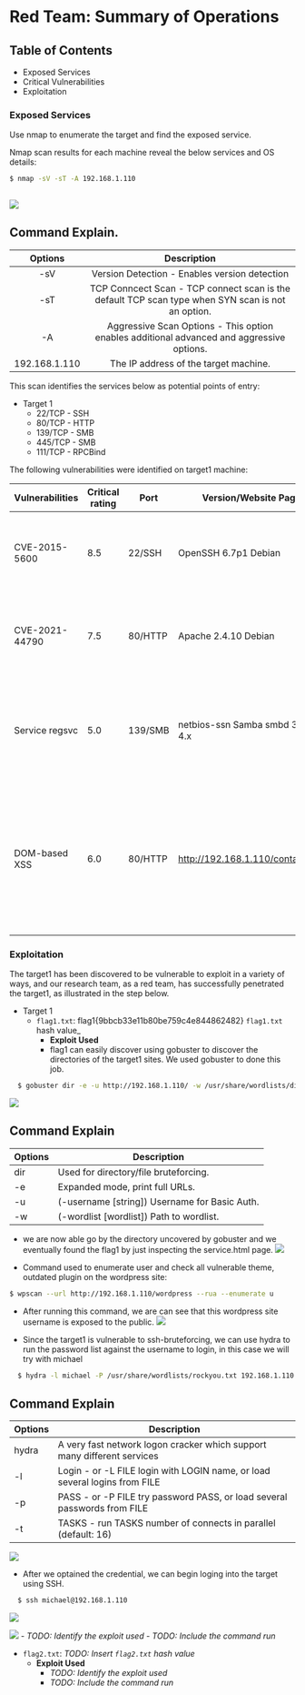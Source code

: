 # Red Team: Summary of Operations

## Table of Contents
- Exposed Services
- Critical Vulnerabilities
- Exploitation

### Exposed Services
Use nmap to enumerate the target and find the exposed service.

Nmap scan results for each machine reveal the below services and OS details:

```bash
$ nmap -sV -sT -A 192.168.1.110
  
```
![](https://github.com/pboonman196/Final_Project_CyberBootcamp/blob/main/Screenshot/nmap_scan_result.png)

## Command Explain.

|    Options    |                                            Description                                            |
|:-------------:|:-------------------------------------------------------------------------------------------------:|
| -sV           | Version Detection - Enables version detection                                                     |
| -sT           | TCP Conncect Scan - TCP connect scan is the default TCP scan type when SYN scan is not an option. |
| -A            | Aggressive Scan Options - This option enables additional advanced and aggressive options.         |
| 192.168.1.110 | The IP address of the target machine.                                                             |

This scan identifies the services below as potential points of entry:
- Target 1
  - 22/TCP - SSH
  - 80/TCP - HTTP
  - 139/TCP - SMB
  - 445/TCP - SMB
  - 111/TCP - RPCBind

The following vulnerabilities were identified on target1 machine:

| Vulnerabilities | Critical rating | Port    | Version/Website Page             | Description                                                                                                                                                    |
|-----------------|-----------------|---------|----------------------------------|----------------------------------------------------------------------------------------------------------------------------------------------------------------|
| CVE-2015-5600   | 8.5             | 22/SSH  | OpenSSH 6.7p1 Debian             | Remote attacker can conduct brute-force  attacks or cause a denial of service                                                                                  |
| CVE-2021-44790  | 7.5             | 80/HTTP | Apache 2.4.10 Debian             | A carefully crafted body can cause a buffer overflow in the  mod_lua multipart parser.                                                                         |
| Service regsvc  | 5.0             | 139/SMB | netbios-ssn Samba smbd 3.x - 4.x | Service regsvc in Microsoft Windows 2000 systems is vulnerable to  denial of service caused by null deference.                                                 |
| DOM-based XSS   | 6.0             | 80/HTTP | http://192.168.1.110/contact.php | XSS discoverd by running burpsuite scan shown possibility of XSS,  an attacker can tamper with the HTML response body an send it as client-side request(CSRF). |

### Exploitation

The target1 has been discovered to be vulnerable to exploit in a variety of ways, and our research team, as a red team, has successfully penetrated the target1, as illustrated in the step below.

- Target 1
  - `flag1.txt`: flag1{9bbcb33e11b80be759c4e844862482} `flag1.txt` hash value_
    - **Exploit Used**
    - flag1 can easily discover using gobuster to discover the directories of the target1 sites. We used gobuster to done this job.
```bash
  $ gobuster dir -e -u http://192.168.1.110/ -w /usr/share/wordlists/dirbuster/directory-list-lowercase-2.3-medium.txt
```
![](https://github.com/pboonman196/Final_Project_CyberBootcamp/blob/main/Screenshot/gobuster_command.png)
## Command Explain

| Options | Description                                   |
|---------|-----------------------------------------------|
| dir     | Used for directory/file bruteforcing.         |
| -e      | Expanded mode, print full URLs.               |
| -u      | (-username [string]) Username for Basic Auth. |
| -w      | (-wordlist [wordlist]) Path to wordlist.      |

   - we are now able go by the directory uncovered by gobuster and we eventually found the flag1 by just inspecting the service.html page.
![](https://github.com/pboonman196/Final_Project_CyberBootcamp/blob/main/Screenshot/discovered_flag1.png)

  - Command used to enumerate user and check all vulnerable theme, outdated plugin on the wordpress site:
  
  ```bash
  $ wpscan --url http://192.168.1.110/wordpress --rua --enumerate u
  ```
  - After running this command, we are can see that this wordpress site username is exposed to the public.
![](https://github.com/pboonman196/Final_Project_CyberBootcamp/blob/main/Screenshot/Screenshot%20(234).png)  

  - Since the target1 is vulnerable to ssh-bruteforcing, we can use hydra to run the password list against the username to login, in this case we will try with michael

```bash
  $ hydra -l michael -P /usr/share/wordlists/rockyou.txt 192.168.1.110 -t 4 ssh
```

## Command Explain

| Options | Description                                                                |
|---------|----------------------------------------------------------------------------|
| hydra   | A very fast network logon cracker which support many different services    |
| -l      | Login - or -L FILE login with LOGIN name, or load several logins from FILE |
| -p      | PASS - or -P FILE try password PASS, or load several passwords from FILE   |
| -t      | TASKS - run TASKS number of connects in parallel (default: 16)             |

![](https://github.com/pboonman196/Final_Project_CyberBootcamp/blob/main/Screenshot/hydra_bruteforce_ssh.png)
   
  - After we optained the credential, we can begin loging into the target using SSH.
```bash
  $ ssh michael@192.168.1.110
```
![](https://github.com/pboonman196/Final_Project_CyberBootcamp/blob/main/Screenshot/SSH_login.png)

  
![](https://github.com/pboonman196/Final_Project_CyberBootcamp/blob/main/Screenshot/discovered_flag1.png)
      - _TODO: Identify the exploit used_
      - _TODO: Include the command run_
  - `flag2.txt`: _TODO: Insert `flag2.txt` hash value_
    - **Exploit Used**
      - _TODO: Identify the exploit used_
      - _TODO: Include the command run_
